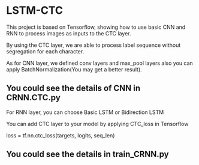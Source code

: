 # LSTM-CTC

This project is based on Tensorflow, showing how to use basic CNN and RNN to process images as inputs to the CTC layer. 

By using the CTC layer, we are able to process label sequence without segregation for each character.

As for CNN layer, we defined conv layers and max_pool layers also you can apply BatchNormalization(You may get a better result).

You could see the details of CNN in CRNN.CTC.py
---------------------------------------------------------------------------
For RNN layer, you can choose Basic LSTM or Bidirection LSTM

You can add CTC layer to your model by applying CTC_loss in Tensorflow

loss = tf.nn.ctc_loss(targets, logits, seq_len)

You could see the details in train_CRNN.py
---------------------------------------------------------------------------
